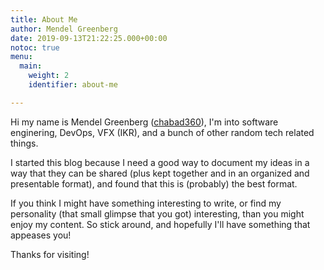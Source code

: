 ```yaml
---
title: About Me
author: Mendel Greenberg
date: 2019-09-13T21:22:25.000+00:00
notoc: true
menu:
  main:
    weight: 2
    identifier: about-me

---
```

Hi my name is Mendel Greenberg ([chabad360](https://github.com/chabad360)), I'm into software enginering,
DevOps, VFX (IKR), and a bunch of other random tech related things.

I started this blog because I need a good way to document my ideas in a
way that they can be shared (plus kept together and in an organized and presentable format),
and found that this is (probably) the best format.

If you think I might have something interesting to write, or find my personality (that small
glimpse that you got) interesting, than you might enjoy my content. So stick around, and hopefully
I'll have something that appeases you!

Thanks for visiting!